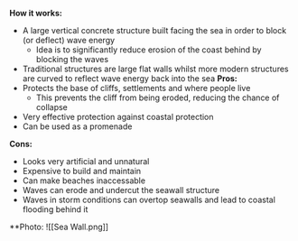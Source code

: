 **How it works:**
- A large vertical concrete structure built facing the sea in order to block (or deflect) wave energy
	- Idea is to significantly reduce erosion of the coast behind by blocking the waves
- Traditional structures are large flat walls whilst more modern structures are curved to reflect wave energy back into the sea
**Pros:**
- Protects the base of cliffs, settlements and where people live
	- This prevents the cliff from being eroded, reducing the chance of collapse
- Very effective protection against coastal protection
- Can be used as a promenade 

**Cons:**
- Looks very artificial and unnatural
- Expensive to build and maintain
- Can make beaches inaccessable
- Waves can erode and undercut the seawall structure
- Waves in storm conditions can overtop seawalls and lead to coastal flooding behind it

**Photo:
![[Sea Wall.png]]